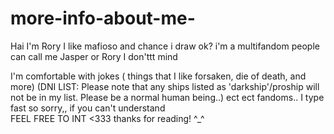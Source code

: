 # more-info-about-me-
Hai I'm Rory 
I like mafioso and chance
i draw ok?
i'm a multifandom 
people can call me Jasper or Rory I don'ttt mind  

I'm comfortable with jokes 
( things that I like forsaken, die of death, and more) (DNI LIST: Please note that any ships listed as 'darkship'/proship will not be   in my list. Please be a normal human being..) ect ect fandoms.. 
I type fast so sorry,, if you can't understand  
FEEL FREE TO INT <333
thanks for reading! ^_^
